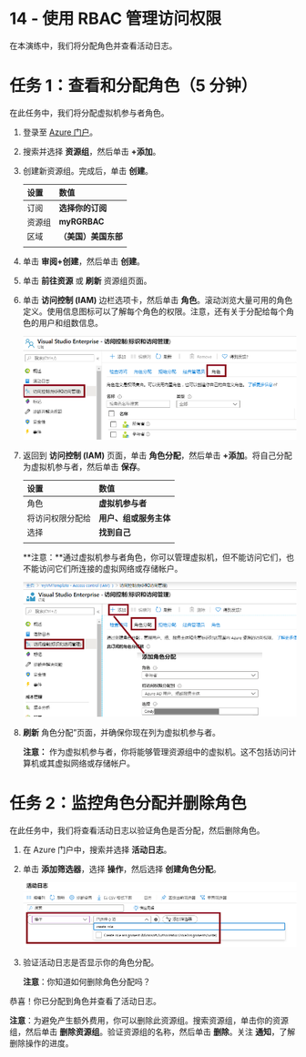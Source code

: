 ﻿---
wts:
    title: '14 - 使用 RBAC 管理访问权限（5 分钟）'
    module: '模块 05：介绍标识、治理、隐私和合规性功能'
---
# 14 - 使用 RBAC 管理访问权限

在本演练中，我们将分配角色并查看活动日志。 

# 任务 1：查看和分配角色（5 分钟）

在此任务中，我们将分配虚拟机参与者角色。 

1. 登录至 [Azure 门户](https://portal.azure.com)。

2. 搜索并选择 **资源组**，然后单击 **+添加**。

3. 创建新资源组。完成后，单击 **创建**。 

    | 设置 | 数值 |
    | -- | -- |
    | 订阅 | **选择你的订阅** |
    | 资源组 | **myRGRBAC** |
    | 区域 | **（美国）美国东部** |
    | | |

4. 单击 **审阅+创建**，然后单击 **创建**。

5. 单击 **前往资源** 或 **刷新** 资源组页面。 

6. 单击 **访问控制 (IAM)** 边栏选项卡，然后单击 **角色**。滚动浏览大量可用的角色定义。使用信息图标可以了解每个角色的权限。注意，还有关于分配给每个角色的用户和组数信息。

    ![IAM 角色边栏选项卡的屏幕截图。其中显示了所有者、参与者和读者角色。](../images/1501.png)

7. 返回到 **访问控制 (IAM)** 页面，单击 **角色分配**，然后单击 **+添加**。将自己分配为虚拟机参与者，然后单击 **保存**。 

    | 设置 | 数值 |
    | -- | -- |
    | 角色 | **虚拟机参与者** |
    | 将访问权限分配给 | **用户、组或服务主体** |
    | 选择 | **找到自己** |
    | | |

    **注意：**通过虚拟机参与者角色，你可以管理虚拟机，但不能访问它们，也不能访问它们所连接的虚拟网络或存储帐户。

    ![“添加角色分配”页面的屏幕截图，其中填写了必要的信息。](../images/1502.png)

8. **刷新** 角色分配”页面，并确保你现在列为虚拟机参与者。 

    **注意：** 作为虚拟机参与者，你将能够管理资源组中的虚拟机。这不包括访问计算机或其虚拟网络或存储帐户。 

# 任务 2：监控角色分配并删除角色

在此任务中，我们将查看活动日志以验证角色是否分配，然后删除角色。 

1. 在 Azure 门户中，搜索并选择 **活动日志**。

2. 单击 **添加筛选器**，选择 **操作**，然后选择 **创建角色分配**。

    ![“活动日志”页面的屏幕截图，其中已配置筛选器。](../images/1503.png)

3. 验证活动日志是否显示你的角色分配。 

    **注意**：你知道如何删除角色分配吗？

恭喜！你已分配到角色并查看了活动日志。 

**注意**：为避免产生额外费用，你可以删除此资源组。搜索资源组，单击你的资源组，然后单击 **删除资源组**。验证资源组的名称，然后单击 **删除**。关注 **通知**，了解删除操作的进度。


